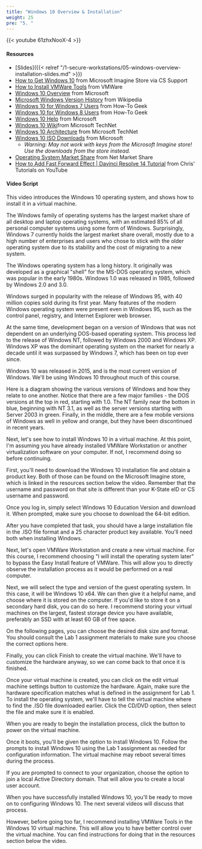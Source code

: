 ```yaml
---
title: "Windows 10 Overview & Installation"
weight: 25
pre: "5. "
---
```


{{< youtube 61zhxNooX-4 >}}

#### Resources

* [Slides]({{< relref "/1-secure-workstations/05-windows-overview-installation-slides.md" >}})
* [How to Get Windows 10](https://support.cs.ksu.edu/CISDocs/wiki/FAQ#MSDNAA) from Microsoft Imagine Store via CS Support
* [How to Install VMWare Tools](https://kb.vmware.com/s/article/1014294) from VMWare
* [Windows 10 Overview](https://www.microsoft.com/en-us/windows/features) from Microsoft
* [Microsoft Windows Version History](https://en.wikipedia.org/wiki/Microsoft_Windows_version_history) from Wikipedia
* [Windows 10 for Windows 7 Users](https://www.howtogeek.com/219034/here%E2%80%99s-what%E2%80%99s-different-about-windows-10-for-windows-7-users/) from How-To Geek
* [Windows 10 for Windows 8 Users](https://www.howtogeek.com/219098/heres-whats-different-about-windows-10-for-windows-8-users/) from How-To Geek
* [Windows 10 Help](https://support.microsoft.com/en-us/products/windows?os=windows-10) from Microsoft
* [Windows 10 Wiki](https://social.technet.microsoft.com/wiki/contents/articles/31032.windows-10-portal.aspx)from Microsoft TechNet
* [Windows 10 Architecture](https://social.technet.microsoft.com/wiki/contents/articles/31048.architecture-of-windows-10.aspx) from Microsoft TechNet
* [Windows 10 ISO Downloads](https://www.microsoft.com/en-us/software-download/windows10) from Microsoft
  - _Warning: May not work with keys from the Microsoft Imagine store! Use the downloads from the store instead._
* [Operating System Market Share](https://netmarketshare.com/operating-system-market-share.aspx?options=%7B%22filter%22%3A%7B%22%24and%22%3A%5B%7B%22deviceType%22%3A%7B%22%24in%22%3A%5B%22Desktop%2Flaptop%22%5D%7D%7D%5D%7D%2C%22dateLabel%22%3A%22Trend%22%2C%22attributes%22%3A%22share%22%2C%22group%22%3A%22platform%22%2C%22sort%22%3A%7B%22share%22%3A-1%7D%2C%22id%22%3A%22platformsDesktop%22%2C%22dateInterval%22%3A%22Monthly%22%2C%22dateStart%22%3A%222017-08%22%2C%22dateEnd%22%3A%222018-07%22%2C%22segments%22%3A%22-1000%22%7D) from Net Market Share
* [How to Add Fast Forward Effect | Davinci Resolve 14 Tutorial](https://www.youtube.com/watch?v=pbiIf44yUMo) from Chris' Tutorials on YouTube

#### Video Script

This video introduces the Windows 10 operating system, and shows how to install it in a virtual machine.

The Windows family of operating systems has the largest market share of all desktop and laptop operating systems, with an estimated 85% of all personal computer systems using some form of Windows. Surprisingly, Windows 7 currently holds the largest market share overall, mostly due to a high number of enterprises and users who chose to stick with the older operating system due to its stability and the cost of migrating to a new system.

The Windows operating system has a long history. It originally was developed as a graphical "shell" for the MS-DOS operating system, which was popular in the early 1980s. Windows 1.0 was released in 1985, followed by Windows 2.0 and 3.0.

Windows surged in popularity with the release of Windows 95, with 40 million copies sold during its first year. Many features of the modern Windows operating system were present even in Windows 95, such as the control panel, registry, and Internet Explorer web browser.

At the same time, development began on a version of Windows that was not dependent on an underlying DOS-based operating system. This process led to the release of Windows NT, followed by Windows 2000 and Windows XP. Windows XP was the dominant operating system on the market for nearly a decade until it was surpassed by Windows 7, which has been on top ever since.

Windows 10 was released in 2015, and is the most current version of Windows. We'll be using Windows 10 throughout much of this course.

Here is a diagram showing the various versions of Windows and how they relate to one another. Notice that there are a few major families - the DOS versions at the top in red, starting with 1.0. The NT family near the bottom in blue, beginning with NT 3.1, as well as the server versions starting with Server 2003 in green. Finally, in the middle, there are a few mobile versions of Windows as well in yellow and orange, but they have been discontinued in recent years.

Next, let's see how to install Windows 10 in a virtual machine. At this point, I'm assuming you have already installed VMWare Workstation or another virtualization software on your computer. If not, I recommend doing so before continuing.

First, you'll need to download the Windows 10 installation file and obtain a product key. Both of those can be found on the Microsoft Imagine store, which is linked in the resources section below the video. Remember that the username and password on that site is different than your K-State eID or CS username and password.

Once you log in, simply select Windows 10 Education Version and download it. When prompted, make sure you choose to download the 64-bit edition.

After you have completed that task, you should have a large installation file in the .ISO file format and a 25 character product key available. You'll need both when installing Windows.

Next, let's open VMWare Workstation and create a new virtual machine. For this course, I recommend choosing "I will install the operating system later" to bypass the Easy Install feature of VMWare. This will allow you to directly observe the installation process as it would be performed on a real computer.

Next, we will select the type and version of the guest operating system. In this case, it will be Windows 10 x64. We can then give it a helpful name, and choose where it is stored on the computer. If you'd like to store it on a secondary hard disk, you can do so here. I recommend storing your virtual machines on the largest, fastest storage device you have available, preferably an SSD with at least 60 GB of free space.

On the following pages, you can choose the desired disk size and format. You should consult the Lab 1 assignment materials to make sure you choose the correct options here.

Finally, you can click Finish to create the virtual machine. We'll have to customize the hardware anyway, so we can come back to that once it is finished.

Once your virtual machine is created, you can click on the edit virtual machine settings button to customize the hardware. Again, make sure the hardware specification matches what is defined in the assignment for Lab 1. To install the operating system, we'll have to tell the virtual machine where to find the .ISO file downloaded earlier. Click the CD/DVD option, then select the file and make sure it is enabled. 

When you are ready to begin the installation process, click the button to power on the virtual machine.

Once it boots, you'll be given the option to install Windows 10. Follow the prompts to install Windows 10 using the Lab 1 assignment as needed for configuration information. The virtual machine may reboot several times during the process.

If you are prompted to connect to your organization, choose the option to join a local Active Directory domain. That will allow you to create a local user account.

When you have successfully installed Windows 10, you'll be ready to move on to configuring Windows 10. The next several videos will discuss that process.

However, before going too far, I recommend installing VMWare Tools in the Windows 10 virtual machine. This will allow you to have better control over the virtual machine. You can find instructions for doing that in the resources section below the video.
